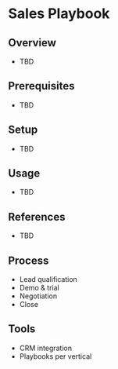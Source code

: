 # Sales Playbook

## Overview
- TBD

## Prerequisites
- TBD

## Setup
- TBD

## Usage
- TBD

## References
- TBD


## Process
- Lead qualification
- Demo & trial
- Negotiation
- Close

## Tools
- CRM integration
- Playbooks per vertical
